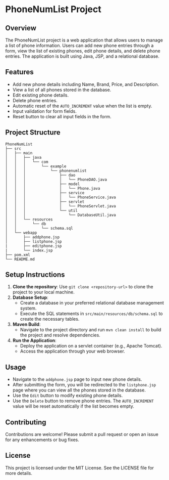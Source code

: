 # PhoneNumList Project

## Overview
The PhoneNumList project is a web application that allows users to manage a list of phone information. Users can add new phone entries through a form, view the list of existing phones, edit phone details, and delete phone entries. The application is built using Java, JSP, and a relational database.

## Features
- Add new phone details including Name, Brand, Price, and Description.
- View a list of all phones stored in the database.
- Edit existing phone details.
- Delete phone entries.
- Automatic reset of the `AUTO_INCREMENT` value when the list is empty.
- Input validation for form fields.
- Reset button to clear all input fields in the form.

## Project Structure
```
PhoneNumList
├── src
│   ├── main
│   │   ├── java
│   │   │   └── com
│   │   │       └── example
│   │   │           └── phonenumlist
│   │   │               ├── dao
│   │   │               │   └── PhoneDAO.java
│   │   │               ├── model
│   │   │               │   └── Phone.java
│   │   │               ├── service
│   │   │               │   └── PhoneService.java
│   │   │               ├── servlet
│   │   │               │   └── PhoneServlet.java
│   │   │               └── util
│   │   │                   └── DatabaseUtil.java
│   │   └── resources
│   │       └── db
│   │           └── schema.sql
│   └── webapp
│       ├── addphone.jsp
│       ├── listphone.jsp
|       ├── editphone.jsp
|       └── index.jsp
├── pom.xml
└── README.md
```


## Setup Instructions
1. **Clone the repository**: Use `git clone <repository-url>` to clone the project to your local machine.
2. **Database Setup**: 
   - Create a database in your preferred relational database management system.
   - Execute the SQL statements in `src/main/resources/db/schema.sql` to create the necessary tables.
3. **Maven Build**: 
   - Navigate to the project directory and run `mvn clean install` to build the project and resolve dependencies.
4. **Run the Application**: 
   - Deploy the application on a servlet container (e.g., Apache Tomcat).
   - Access the application through your web browser.

## Usage
- Navigate to the `addphone.jsp` page to input new phone details.
- After submitting the form, you will be redirected to the `listphone.jsp` page where you can view all the phones stored in the database.
- Use the `Edit` button to modify existing phone details.
- Use the `Delete` button to remove phone entries. The `AUTO_INCREMENT` value will be reset automatically if the list becomes empty.

## Contributing
Contributions are welcome! Please submit a pull request or open an issue for any enhancements or bug fixes.

## License
This project is licensed under the MIT License. See the LICENSE file for more details.